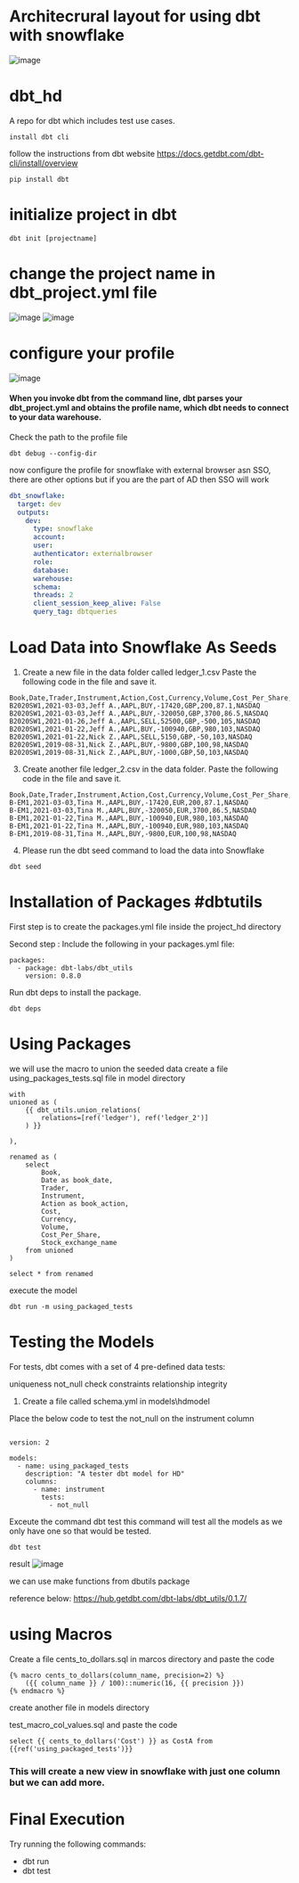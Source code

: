 # Architecrural layout for using dbt with snowflake
![image](https://user-images.githubusercontent.com/23280140/152135704-5300c5b8-bd4f-4200-9099-27ecc882972c.png)



# dbt_hd
A repo for dbt which includes test use cases.
```
install dbt cli 
```
follow the instructions from dbt website https://docs.getdbt.com/dbt-cli/install/overview
```
pip install dbt
```
# initialize project in dbt 
```
dbt init [projectname]
```
# change the project name in dbt_project.yml file
![image](https://user-images.githubusercontent.com/23280140/152115711-d8a1f9a2-dfe5-4b6b-84fd-f76ddb5d53cd.png)
![image](https://user-images.githubusercontent.com/23280140/152115732-b4f86254-06a4-49b4-b8f7-015c142c030e.png)

# configure your profile
![image](https://user-images.githubusercontent.com/23280140/152115061-5d479aea-9e78-4c5b-8282-43ed6ddee9d6.png)
#### When you invoke dbt from the command line, dbt parses your dbt_project.yml and obtains the **profile name**, which dbt needs to connect to your data warehouse.
Check the path to the profile file
```
dbt debug --config-dir
```
now configure the profile for snowflake with external browser asn SSO, there are other options but if you are the part of AD then SSO will work
```yml
dbt_snowflake:
  target: dev
  outputs:
    dev:
      type: snowflake
      account: 
      user:   
      authenticator: externalbrowser
      role: 
      database: 
      warehouse: 
      schema: 
      threads: 2
      client_session_keep_alive: False
      query_tag: dbtqueries
```

# Load Data into Snowflake As Seeds

1. Create a new file in the data folder called ledger_1.csv
 Paste the following code in the file and save it.
```
Book,Date,Trader,Instrument,Action,Cost,Currency,Volume,Cost_Per_Share,Stock_exchange_name
B2020SW1,2021-03-03,Jeff A.,AAPL,BUY,-17420,GBP,200,87.1,NASDAQ
B2020SW1,2021-03-03,Jeff A.,AAPL,BUY,-320050,GBP,3700,86.5,NASDAQ
B2020SW1,2021-01-26,Jeff A.,AAPL,SELL,52500,GBP,-500,105,NASDAQ
B2020SW1,2021-01-22,Jeff A.,AAPL,BUY,-100940,GBP,980,103,NASDAQ
B2020SW1,2021-01-22,Nick Z.,AAPL,SELL,5150,GBP,-50,103,NASDAQ
B2020SW1,2019-08-31,Nick Z.,AAPL,BUY,-9800,GBP,100,98,NASDAQ
B2020SW1,2019-08-31,Nick Z.,AAPL,BUY,-1000,GBP,50,103,NASDAQ
```
3. Create another file ledger_2.csv in the data folder.
 Paste the following code in the file and save it.
```
Book,Date,Trader,Instrument,Action,Cost,Currency,Volume,Cost_Per_Share,Stock_exchange_name
B-EM1,2021-03-03,Tina M.,AAPL,BUY,-17420,EUR,200,87.1,NASDAQ
B-EM1,2021-03-03,Tina M.,AAPL,BUY,-320050,EUR,3700,86.5,NASDAQ
B-EM1,2021-01-22,Tina M.,AAPL,BUY,-100940,EUR,980,103,NASDAQ
B-EM1,2021-01-22,Tina M.,AAPL,BUY,-100940,EUR,980,103,NASDAQ
B-EM1,2019-08-31,Tina M.,AAPL,BUY,-9800,EUR,100,98,NASDAQ
```
4. Please run the dbt seed command to load the data into Snowflake
```
dbt seed
```

# Installation of Packages #dbtutils 

First step is to create the packages.yml file inside the project_hd directory

Second step : Include the following in your packages.yml file:
```
packages:
  - package: dbt-labs/dbt_utils
    version: 0.8.0
```    
Run dbt deps to install the package.

```
dbt deps

```


# Using Packages 

we will use the macro to union the seeded data
create a file using_packages_tests.sql file in model directory
```
with 
unioned as (
    {{ dbt_utils.union_relations(
        relations=[ref('ledger'), ref('ledger_2')]
    ) }}
 
),
 
renamed as (
    select      
        Book,
        Date as book_date,
        Trader,
        Instrument,
        Action as book_action,
        Cost,
        Currency,
        Volume,
        Cost_Per_Share,
        Stock_exchange_name
    from unioned 
)
 
select * from renamed

```

execute the model 
```
dbt run -m using_packaged_tests
```

# Testing the Models

For tests, dbt comes with a set of 4 pre-defined data tests:

uniqueness
not_null
check constraints
relationship integrity

1. Create a file called schema.yml in models\hdmodel

Place the below code to test the not_null on the instrument column

```

version: 2

models:
  - name: using_packaged_tests
    description: "A tester dbt model for HD"
    columns:
      - name: instrument
        tests:
          - not_null
```

Exceute the command dbt test 
this command will test all the models as we only have one so that would be tested.

```
dbt test 
```

result
![image](https://user-images.githubusercontent.com/23280140/152142567-2bb0426d-97d9-4e6d-8d67-d94d42ed219c.png)

we can use make functions from dbutils package

reference below:
https://hub.getdbt.com/dbt-labs/dbt_utils/0.1.7/


# using Macros 

Create a file cents_to_dollars.sql in marcos directory
and paste the code

```
{% macro cents_to_dollars(column_name, precision=2) %}
    ({{ column_name }} / 100)::numeric(16, {{ precision }})
{% endmacro %}
```

create another file in models directory

test_macro_col_values.sql
and paste the code

```
select {{ cents_to_dollars('Cost') }} as CostA from {{ref('using_packaged_tests')}}
```

### This will create a new view in snowflake with just one column but we can add more.


# Final Execution

Try running the following commands:
- dbt run
- dbt test





